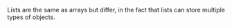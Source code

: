 Lists are the same as arrays but differ, in the fact that lists can store multiple types of objects.